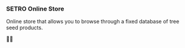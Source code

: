 ### SETRO Online Store

Online store that allows you to browse through a fixed database of tree seed products.

🌲🌰

